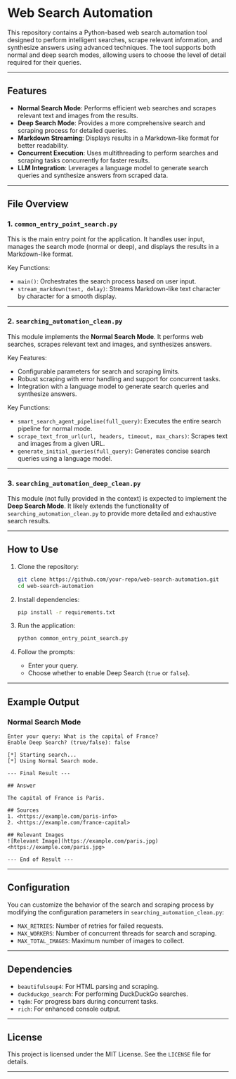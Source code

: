 # Web Search Automation

This repository contains a Python-based web search automation tool designed to perform intelligent searches, scrape relevant information, and synthesize answers using advanced techniques. The tool supports both normal and deep search modes, allowing users to choose the level of detail required for their queries.

---

## Features

- **Normal Search Mode**: Performs efficient web searches and scrapes relevant text and images from the results.
- **Deep Search Mode**: Provides a more comprehensive search and scraping process for detailed queries.
- **Markdown Streaming**: Displays results in a Markdown-like format for better readability.
- **Concurrent Execution**: Uses multithreading to perform searches and scraping tasks concurrently for faster results.
- **LLM Integration**: Leverages a language model to generate search queries and synthesize answers from scraped data.

---

## File Overview

### 1. `common_entry_point_search.py`
This is the main entry point for the application. It handles user input, manages the search mode (normal or deep), and displays the results in a Markdown-like format.

Key Functions:
- `main()`: Orchestrates the search process based on user input.
- `stream_markdown(text, delay)`: Streams Markdown-like text character by character for a smooth display.

---

### 2. `searching_automation_clean.py`
This module implements the **Normal Search Mode**. It performs web searches, scrapes relevant text and images, and synthesizes answers.

Key Features:
- Configurable parameters for search and scraping limits.
- Robust scraping with error handling and support for concurrent tasks.
- Integration with a language model to generate search queries and synthesize answers.

Key Functions:
- `smart_search_agent_pipeline(full_query)`: Executes the entire search pipeline for normal mode.
- `scrape_text_from_url(url, headers, timeout, max_chars)`: Scrapes text and images from a given URL.
- `generate_initial_queries(full_query)`: Generates concise search queries using a language model.

---

### 3. `searching_automation_deep_clean.py`
This module (not fully provided in the context) is expected to implement the **Deep Search Mode**. It likely extends the functionality of `searching_automation_clean.py` to provide more detailed and exhaustive search results.

---

## How to Use

1. Clone the repository:
    ```bash
    git clone https://github.com/your-repo/web-search-automation.git
    cd web-search-automation
    ```

2. Install dependencies:
    ```bash
    pip install -r requirements.txt
    ```

3. Run the application:
    ```bash
    python common_entry_point_search.py
    ```

4. Follow the prompts:
    - Enter your query.
    - Choose whether to enable Deep Search (`true` or `false`).

---

## Example Output

### Normal Search Mode
```
Enter your query: What is the capital of France?
Enable Deep Search? (true/false): false

[*] Starting search...
[*] Using Normal Search mode.

--- Final Result ---

## Answer

The capital of France is Paris.

## Sources
1. <https://example.com/paris-info>
2. <https://example.com/france-capital>

## Relevant Images
![Relevant Image](https://example.com/paris.jpg)
<https://example.com/paris.jpg>

--- End of Result ---
```

---

## Configuration

You can customize the behavior of the search and scraping process by modifying the configuration parameters in `searching_automation_clean.py`:
- `MAX_RETRIES`: Number of retries for failed requests.
- `MAX_WORKERS`: Number of concurrent threads for search and scraping.
- `MAX_TOTAL_IMAGES`: Maximum number of images to collect.

---

## Dependencies

- `beautifulsoup4`: For HTML parsing and scraping.
- `duckduckgo_search`: For performing DuckDuckGo searches.
- `tqdm`: For progress bars during concurrent tasks.
- `rich`: For enhanced console output.

---

## License

This project is licensed under the MIT License. See the `LICENSE` file for details.

---

